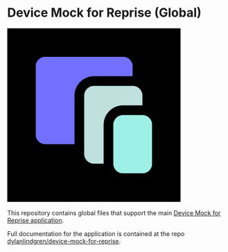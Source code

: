 # Device Mock for Reprise (Global)

![Device Mock for Reprise logo](https://github.com/dylanlindgren/device-mock-for-reprise/raw/main/images/dmr-logo.svg)

This repository contains global files that support the main [Device Mock for Reprise application](https://github.com/dylanlindgren/device-mock-for-reprise).

Full documentation for the application is contained at the repo [dylanlindgren/device-mock-for-reprise](https://github.com/dylanlindgren/device-mock-for-reprise).
